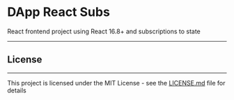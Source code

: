 # DApp React Subs

React frontend project using React 16.8+ and subscriptions to state

----------------------------------

## License

----------------------------------

This project is licensed under the MIT License - see the [LICENSE.md](https://github.com/gnosis/dx-mgn-pool-react/blob/master/LICENSE) file for details
